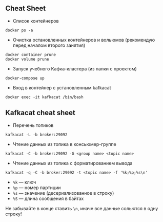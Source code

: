 ## Cheat Sheet

* Список контейнеров

```
docker ps -a
```

* Очистка остановленных контейнеров и вольюмов (рекомендую перед началом второго занятия)


```
docker container prune
docker volume prune
```

* Запуск учебного Кафка-кластера (из папки с проектом)

```
docker-compose up
```

* Вход в контейнер с установленным kafkacat


```
docker exec -it kafkacat /bin/bash
```

## Kafkacat cheat sheet

* Перечень топиков

```
kafkacat -L -b broker:29092
```

* Чтение данных из топика в консьюмер-группе

```
kafkacat -C -b broker:29092 -G <group name> <topic name>
```

* Чтение данных из топика с форматированием вывода 

```
kafkacat -q -C -b broker:29092 -t <topic name> -f '%k;%p;%s\n'
```

 * `%k` — ключ
 * `%p` — номер партиции
 * `%s` — значение (десериализованное в строку)
 * `%S` — длина сообщения в байтах

Не забывайте в конце ставить `\n`, иначе все данные сольются в одну строку!
